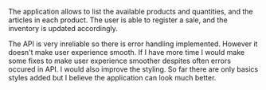 The application allows to list the available products and quantities, and the articles in each product. The user is able to register a sale,
and the inventory is updated accordingly.

The API is very inreliable so there is error handling implemented. However it doesn't make user experience smooth. If I have more time I would make some fixes to make user experience smoother despites often errors occured in API. I would also improve the styling. So far there are only basics styles added but I believe the application can look much better.
